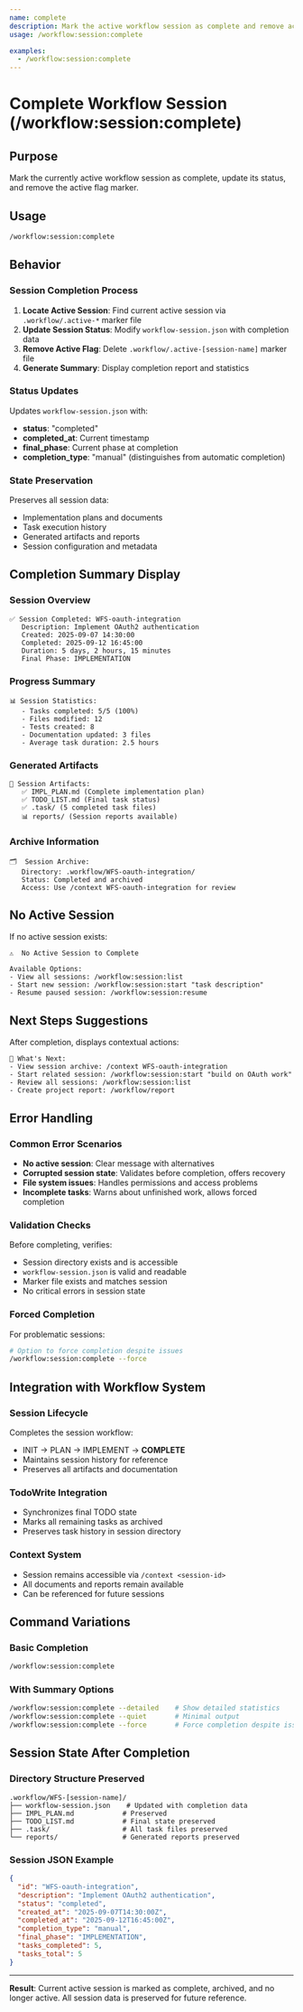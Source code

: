 ```yaml
---
name: complete
description: Mark the active workflow session as complete and remove active flag
usage: /workflow:session:complete

examples:
  - /workflow:session:complete
---
```


# Complete Workflow Session (/workflow:session:complete)

## Purpose
Mark the currently active workflow session as complete, update its status, and remove the active flag marker.

## Usage
```bash
/workflow:session:complete
```

## Behavior

### Session Completion Process
1. **Locate Active Session**: Find current active session via `.workflow/.active-*` marker file
2. **Update Session Status**: Modify `workflow-session.json` with completion data
3. **Remove Active Flag**: Delete `.workflow/.active-[session-name]` marker file
4. **Generate Summary**: Display completion report and statistics

### Status Updates
Updates `workflow-session.json` with:
- **status**: "completed"
- **completed_at**: Current timestamp
- **final_phase**: Current phase at completion
- **completion_type**: "manual" (distinguishes from automatic completion)

### State Preservation
Preserves all session data:
- Implementation plans and documents
- Task execution history
- Generated artifacts and reports
- Session configuration and metadata

## Completion Summary Display

### Session Overview
```
✅ Session Completed: WFS-oauth-integration
   Description: Implement OAuth2 authentication
   Created: 2025-09-07 14:30:00
   Completed: 2025-09-12 16:45:00
   Duration: 5 days, 2 hours, 15 minutes
   Final Phase: IMPLEMENTATION
```

### Progress Summary
```
📊 Session Statistics:
   - Tasks completed: 5/5 (100%)
   - Files modified: 12
   - Tests created: 8
   - Documentation updated: 3 files
   - Average task duration: 2.5 hours
```

### Generated Artifacts
```
📄 Session Artifacts:
   ✅ IMPL_PLAN.md (Complete implementation plan)
   ✅ TODO_LIST.md (Final task status)
   ✅ .task/ (5 completed task files)
   📊 reports/ (Session reports available)
```

### Archive Information
```
🗂️  Session Archive:
   Directory: .workflow/WFS-oauth-integration/
   Status: Completed and archived
   Access: Use /context WFS-oauth-integration for review
```

## No Active Session
If no active session exists:
```
⚠️  No Active Session to Complete

Available Options:
- View all sessions: /workflow:session:list
- Start new session: /workflow:session:start "task description"
- Resume paused session: /workflow:session:resume
```

## Next Steps Suggestions
After completion, displays contextual actions:
```
🎯 What's Next:
- View session archive: /context WFS-oauth-integration
- Start related session: /workflow:session:start "build on OAuth work"
- Review all sessions: /workflow:session:list
- Create project report: /workflow/report
```

## Error Handling

### Common Error Scenarios
- **No active session**: Clear message with alternatives
- **Corrupted session state**: Validates before completion, offers recovery
- **File system issues**: Handles permissions and access problems
- **Incomplete tasks**: Warns about unfinished work, allows forced completion

### Validation Checks
Before completing, verifies:
- Session directory exists and is accessible
- `workflow-session.json` is valid and readable
- Marker file exists and matches session
- No critical errors in session state

### Forced Completion
For problematic sessions:
```bash
# Option to force completion despite issues
/workflow:session:complete --force
```

## Integration with Workflow System

### Session Lifecycle
Completes the session workflow:
- INIT → PLAN → IMPLEMENT → **COMPLETE**
- Maintains session history for reference
- Preserves all artifacts and documentation

### TodoWrite Integration
- Synchronizes final TODO state
- Marks all remaining tasks as archived
- Preserves task history in session directory

### Context System
- Session remains accessible via `/context <session-id>`
- All documents and reports remain available
- Can be referenced for future sessions

## Command Variations

### Basic Completion
```bash
/workflow:session:complete
```

### With Summary Options
```bash
/workflow:session:complete --detailed    # Show detailed statistics
/workflow:session:complete --quiet       # Minimal output
/workflow:session:complete --force       # Force completion despite issues
```

## Session State After Completion

### Directory Structure Preserved
```
.workflow/WFS-[session-name]/
├── workflow-session.json    # Updated with completion data
├── IMPL_PLAN.md            # Preserved
├── TODO_LIST.md            # Final state preserved
├── .task/                  # All task files preserved
└── reports/                # Generated reports preserved
```

### Session JSON Example
```json
{
  "id": "WFS-oauth-integration",
  "description": "Implement OAuth2 authentication",
  "status": "completed",
  "created_at": "2025-09-07T14:30:00Z",
  "completed_at": "2025-09-12T16:45:00Z",
  "completion_type": "manual",
  "final_phase": "IMPLEMENTATION",
  "tasks_completed": 5,
  "tasks_total": 5
}
```

---

**Result**: Current active session is marked as complete, archived, and no longer active. All session data is preserved for future reference.